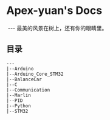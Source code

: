 # Apex-yuan's Docs

​                                                                                                 --- 最美的风景在树上，还有你的眼睛里。

## 目录

```
---
|--Arduino
|--Arduino_Core_STM32
|--BalanceCar
|--C
|--Communication
|--Marlin
|--PID
|--Python
|--STM32
```

